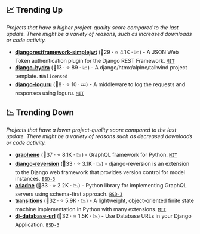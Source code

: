 ## 📈 Trending Up

_Projects that have a higher project-quality score compared to the last update. There might be a variety of reasons, such as increased downloads or code activity._

- <b><a href="https://github.com/jazzband/djangorestframework-simplejwt">djangorestframework-simplejwt</a></b> (🥈29 ·  ⭐ 4.1K · 📈) - A JSON Web Token authentication plugin for the Django REST Framework. <code><a href="http://bit.ly/34MBwT8">MIT</a></code>
- <b><a href="https://github.com/gone/django-hydra">django-hydra</a></b> (🥈13 ·  ⭐ 89 · 📈) - A django/htmx/alpine/tailwind project template. <code>❗Unlicensed</code>
- <b><a href="https://github.com/tarsil/django-loguru">django-loguru</a></b> (🥉8 ·  ⭐ 10 · 💤) - A middleware to log the requests and responses using loguru. <code><a href="http://bit.ly/34MBwT8">MIT</a></code>

## 📉 Trending Down

_Projects that have a lower project-quality score compared to the last update. There might be a variety of reasons such as decreased downloads or code activity._

- <b><a href="https://github.com/graphql-python/graphene">graphene</a></b> (🥇37 ·  ⭐ 8.1K · 📉) - GraphQL framework for Python. <code><a href="http://bit.ly/34MBwT8">MIT</a></code>
- <b><a href="https://github.com/etianen/django-reversion">django-reversion</a></b> (🥈33 ·  ⭐ 3.1K · 📉) - django-reversion is an extension to the Django web framework that provides version control for model instances. <code><a href="http://bit.ly/3aKzpTv">BSD-3</a></code>
- <b><a href="https://github.com/mirumee/ariadne">ariadne</a></b> (🥈33 ·  ⭐ 2.2K · 📉) - Python library for implementing GraphQL servers using schema-first approach. <code><a href="http://bit.ly/3aKzpTv">BSD-3</a></code>
- <b><a href="https://github.com/pytransitions/transitions">transitions</a></b> (🥇32 ·  ⭐ 5.9K · 📉) - A lightweight, object-oriented finite state machine implementation in Python with many extensions. <code><a href="http://bit.ly/34MBwT8">MIT</a></code>
- <b><a href="https://github.com/jazzband/dj-database-url">dj-database-url</a></b> (🥈32 ·  ⭐ 1.5K · 📉) - Use Database URLs in your Django Application. <code><a href="http://bit.ly/3aKzpTv">BSD-3</a></code>

